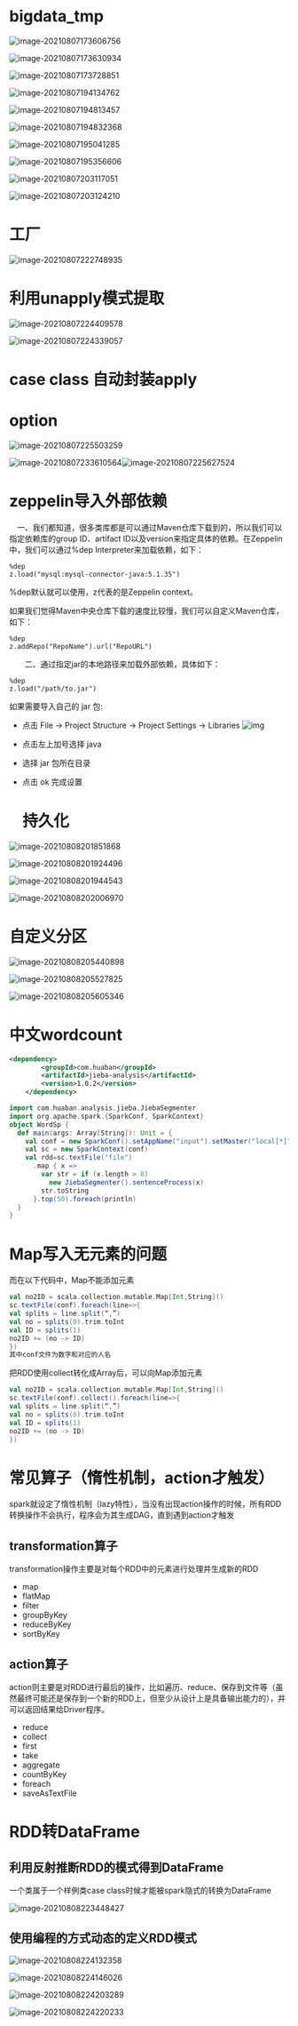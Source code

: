 # bigdata_tmp

![image-20210807173606756](pic/image-20210807173606756.png)

![image-20210807173630934](pic/image-20210807173630934.png)

![image-20210807173728851](pic/image-20210807173728851.png)

![image-20210807194134762](pic/image-20210807194134762.png)

![image-20210807194813457](pic/image-20210807194813457.png)

![image-20210807194832368](pic/image-20210807194832368.png)

![image-20210807195041285](pic/image-20210807195041285.png)

![image-20210807195356606](pic/image-20210807195356606.png)

![image-20210807203117051](pic/image-20210807203117051.png)

![image-20210807203124210](pic/image-20210807203124210.png)

# 工厂

![image-20210807222748935](pic/image-20210807222748935.png)

# 利用unapply模式提取

![image-20210807224409578](pic/image-20210807224409578.png)

![image-20210807224339057](pic/image-20210807224339057.png)

# case class 自动封装apply

# option

![image-20210807225503259](pic/image-20210807225503259.png)

![image-20210807233610564](pic/image-20210807233610564.png)![image-20210807225627524](pic/image-20210807233650521.png)

# zeppelin导入外部依赖

　一、我们都知道，很多类库都是可以通过Maven仓库下载到的，所以我们可以指定依赖库的group ID、artifact ID以及version来指定具体的依赖。在Zeppelin中，我们可以通过%dep Interpreter来加载依赖，如下：

```
%dep
z.load("mysql:mysql-connector-java:5.1.35")
```

%dep默认就可以使用，z代表的是Zeppelin context。

如果我们觉得Maven中央仓库下载的速度比较慢，我们可以自定义Maven仓库，如下：

```
%dep
z.addRepo("RepoName").url("RepoURL")
```

　　二、通过指定jar的本地路径来加载外部依赖，具体如下：

```
%dep
z.load("/path/to.jar")
```

如果需要导入自己的 jar 包:

- 点击 File -> Project Structure -> Project Settings -> Libraries
  ![img](https://img2018.cnblogs.com/blog/1846851/201911/1846851-20191128104253040-1249516660.png)
  
- 点击左上加号选择 java

- 选择 jar 包所在目录

- 点击 ok 完成设置

  # 持久化

![image-20210808201851868](pic/image-20210808201851868.png)

![image-20210808201924496](pic/image-20210808201924496.png)

![image-20210808201944543](pic/image-20210808201944543.png)

![image-20210808202006970](pic/image-20210808202006970.png)

# 自定义分区

![image-20210808205440898](pic/image-20210808205440898.png)

![image-20210808205527825](pic/image-20210808205527825.png)

![image-20210808205605346](pic/image-20210808205605346.png)

# 中文wordcount

```xml
<dependency>
        <groupId>com.huaban</groupId>
        <artifactId>jieba-analysis</artifactId>
        <version>1.0.2</version>
    </dependency>
```

```scala
import com.huaban.analysis.jieba.JiebaSegmenter
import org.apache.spark.{SparkConf, SparkContext}
object WordSp {
  def main(args: Array[String]): Unit = {
    val conf = new SparkConf().setAppName("input").setMaster("local[*]")
    val sc = new SparkContext(conf)
    val rdd=sc.textFile("file")
      .map { x =>
        var str = if (x.length > 0)
          new JiebaSegmenter().sentenceProcess(x)
        str.toString
      }.top(50).foreach(println)
  }
}
```

# Map写入无元素的问题

而在以下代码中，Map不能添加元素

```scala
val no2ID = scala.collection.mutable.Map[Int,String]()
sc.textFile(conf).foreach(line=>{
val splits = line.split(“,”)
val no = splits(0).trim.toInt
val ID = splits(1)
no2ID += (no -> ID)
})
其中conf文件为数字和对应的人名
```



把RDD使用collect转化成Array后，可以向Map添加元素

```scala
val no2ID = scala.collection.mutable.Map[Int,String]()
sc.textFile(conf).collect().foreach(line=>{
val splits = line.split(“,”)
val no = splits(0).trim.toInt
val ID = splits(1)
no2ID += (no -> ID)
})
```

# 常见算子（惰性机制，action才触发）

spark就设定了惰性机制（lazy特性），当没有出现action操作的时候，所有RDD转换操作不会执行，程序会为其生成DAG，直到遇到action才触发

## transformation算子

transformation操作主要是对每个RDD中的元素进行处理并生成新的RDD

- map
- flatMap
- filter
- groupByKey
- reduceByKey
- sortByKey

## action算子

action则主要是对RDD进行最后的操作，比如遍历、reduce、保存到文件等（虽然最终可能还是保存到一个新的RDD上，但至少从设计上是具备输出能力的），并可以返回结果给Driver程序。

- reduce
- collect
- first
- take
- aggregate
- countByKey
- foreach
- saveAsTextFile

# RDD转DataFrame

## 利用反射推断RDD的模式得到DataFrame

一个类属于一个样例类case class时候才能被spark隐式的转换为DataFrame

![image-20210808223448427](pic/image-20210808223448427.png)

## 使用编程的方式动态的定义RDD模式

![image-20210808224132358](pic/image-20210808224132358.png)

![image-20210808224146026](pic/image-20210808224146026.png)

![image-20210808224203289](pic/image-20210808224203289.png)

![image-20210808224220233](pic/image-20210808224220233.png)